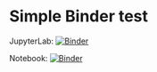 # Simple Binder test

JupyterLab: [![Binder](https://binder.notebooks.egi.eu/badge_logo.svg)](https://binder.notebooks.egi.eu/v2/gh/mrorro/da.git/HEAD)

Notebook: [![Binder](https://binder.notebooks.egi.eu/badge_logo.svg)](https://binder.notebooks.egi.eu/v2/gh/mrorro/da.git/HEAD?labpath=sentiment.ipynb)
